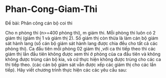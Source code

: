 # Phan-Cong-Giam-Thi
Đề bài:  Phân công cán bộ coi thi 

Cho n phòng thi (n>=400 phòng thi), m giám thi. Mỗi phòng thi luôn có 2 giám thị (giám thị 1 và giám thị 2). Số giám thị còn thừa là làm cán bộ giám sát hành lang (số cán bộ giám sát hành lang được chia đều cho tất cả các phòng thi).  Ca đầu tiên mỗi phòng 02 giám thị ,với ca thi tiếp theo thì các giám thị lần đầu tiên không được xem thi ở phòng của ca đầu tiên và không không được trùng cán bộ kia, và cứ thực hiện không được trùng cho các ca thi tiếp theo. (các cán bộ giám sát vẫn được xếp các giám thị cho các lần tiếp). Hãy viết chương trình thực hiện các các yêu cầu sau:
